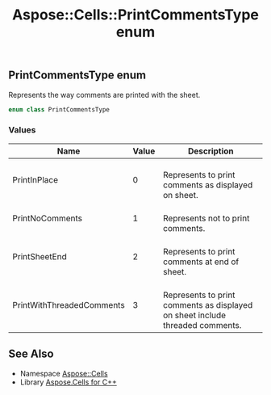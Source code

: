 ﻿---
title: Aspose::Cells::PrintCommentsType enum
linktitle: PrintCommentsType
second_title: Aspose.Cells for C++ API Reference
description: 'Aspose::Cells::PrintCommentsType enum. Represents the way comments are printed with the sheet in C++.'
type: docs
weight: 24400
url: /cpp/aspose.cells/printcommentstype/
---
## PrintCommentsType enum


Represents the way comments are printed with the sheet.

```cpp
enum class PrintCommentsType
```

### Values

| Name | Value | Description |
| --- | --- | --- |
| PrintInPlace | 0 | <br>Represents to print comments as displayed on sheet. |
| PrintNoComments | 1 | <br>Represents not to print comments. |
| PrintSheetEnd | 2 | <br>Represents to print comments at end of sheet. |
| PrintWithThreadedComments | 3 | <br>Represents to print comments as displayed on sheet include threaded comments. |

## See Also

* Namespace [Aspose::Cells](../)
* Library [Aspose.Cells for C++](../../)
